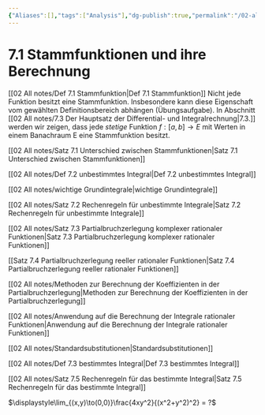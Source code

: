 ```yaml
---
{"Aliases":[],"tags":["Analysis"],"dg-publish":true,"permalink":"/02-all-notes/7-1-stammfunktionen-und-ihre-berechnung/","dgHomeLink":true,"dgPassFrontmatter":true}
---
```


# 7.1 Stammfunktionen und ihre Berechnung 

[[02 All notes/Def 7.1 Stammfunktion|Def 7.1 Stammfunktion]]
Nicht jede Funktion besitzt eine Stammfunktion. Insbesondere kann diese Eigenschaft vom gewählten Definitionsbereich abhängen (Übungsaufgabe). In Abschnitt [[02 All notes/7.3 Der Hauptsatz der Differential- und Integralrechnung|7.3.]] werden wir zeigen, dass jede _stetige_ Funktion $f : [a, b]\to E$ mit Werten in einem Banachraum E eine Stammfunktion besitzt. 

[[02 All notes/Satz 7.1 Unterschied zwischen Stammfunktionen|Satz 7.1 Unterschied zwischen Stammfunktionen]]

[[02 All notes/Def 7.2 unbestimmtes Integral|Def 7.2 unbestimmtes Integral]]

[[02 All notes/wichtige Grundintegrale|wichtige Grundintegrale]]

[[02 All notes/Satz 7.2 Rechenregeln für unbestimmte Integrale|Satz 7.2 Rechenregeln für unbestimmte Integrale]]

[[02 All notes/Satz 7.3 Partialbruchzerlegung komplexer rationaler Funktionen|Satz 7.3 Partialbruchzerlegung komplexer rationaler Funktionen]]

[[Satz 7.4 Partialbruchzerlegung reeller rationaler Funktionen|Satz 7.4 Partialbruchzerlegung reeller rationaler Funktionen]]

[[02 All notes/Methoden zur Berechnung der Koeffizienten in der Partialbruchzerlegung|Methoden zur Berechnung der Koeffizienten in der Partialbruchzerlegung]] 

[[02 All notes/Anwendung auf die Berechnung der Integrale rationaler Funktionen|Anwendung auf die Berechnung der Integrale rationaler Funktionen]]

[[02 All notes/Standardsubstitutionen|Standardsubstitutionen]]

[[02 All notes/Def 7.3 bestimmtes Integral|Def 7.3 bestimmtes Integral]]

[[02 All notes/Satz 7.5 Rechenregeln für das bestimmte Integral|Satz 7.5 Rechenregeln für das bestimmte Integral]]


$\displaystyle\lim_{(x,y)\to(0,0)}\frac{4xy^2}{(x^2+y^2)^2} = ?$




